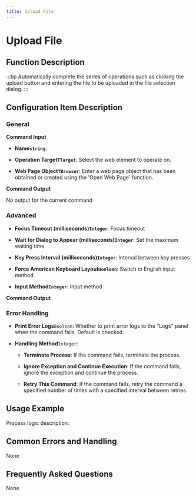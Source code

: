 ```yaml
---
title: Upload File
---
```


# Upload File

## Function Description

:::tip 
Automatically complete the series of operations such as clicking the upload button and entering the file to be uploaded in the file selection dialog.
:::

## Configuration Item Description

### General

**Command Input**

- **Name`string`**: 

- **Operation Target`TTarget`**: Select the web element to operate on.

- **Web Page Object`TBrowser`**: Enter a web page object that has been obtained or created using the 'Open Web Page' function.


**Command Output**

No output for the current command

### Advanced

- **Focus Timeout (milliseconds)`Integer`**: Focus timeout

- **Wait for Dialog to Appear (milliseconds)`Integer`**: Set the maximum waiting time

- **Key Press Interval (milliseconds)`Integer`**: Interval between key presses

- **Force American Keyboard Layout`Boolean`**: Switch to English input method

- **Input Method`Integer`**: Input method


**Command Output**

### Error Handling

- **Print Error Logs**`Boolean`: Whether to print error logs to the "Logs" panel when the command fails. Default is checked. 

- **Handling Method**`Integer`:

    - **Terminate Process**: If the command fails, terminate the process.

    - **Ignore Exception and Continue Execution**: If the command fails, ignore the exception and continue the process.

    - **Retry This Command**: If the command fails, retry the command a specified number of times with a specified interval between retries.

## Usage Example

Process logic description:

## Common Errors and Handling

None

## Frequently Asked Questions

None

